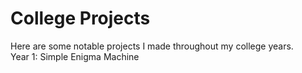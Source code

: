 # College Projects
Here are some notable projects I made throughout my college years.</br>
Year 1: Simple Enigma Machine</br>
